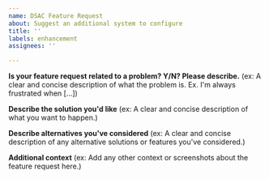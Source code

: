 ```yaml
---
name: DSAC Feature Request
about: Suggest an additional system to configure
title: ''
labels: enhancement
assignees: ''

---
```


**Is your feature request related to a problem?    Y/N?
Please describe.**
(ex: A clear and concise description of what the problem is. Ex. I'm always frustrated when [...])



**Describe the solution you'd like**
(ex: A clear and concise description of what you want to happen.)



**Describe alternatives you've considered**
(ex: A clear and concise description of any alternative solutions or features you've considered.)



**Additional context**
(ex: Add any other context or screenshots about the feature request here.)
